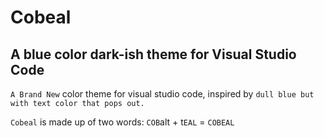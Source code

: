 # Cobeal
## A blue color dark-ish theme for Visual Studio Code  

`A Brand New` color theme for visual studio code, inspired by `dull blue but with text color that pops out.`  

`Cobeal` is made up of two words: `COB`alt + t`EAL` = `COBEAL`